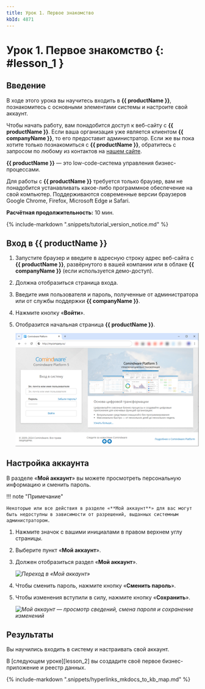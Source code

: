 ```yaml
---
title: Урок 1. Первое знакомство
kbId: 4871
---
```


# Урок 1. Первое знакомство {: #lesson_1 }

## Введение

В ходе этого урока вы научитесь входить в **{{ productName }}**, познакомитесь с основными элементами системы и настроите свой аккаунт.

Чтобы начать работу, вам понадобится доступ к веб-сайту с **{{ productName }}**. Если ваша организация уже является клиентом **{{ companyName }}**, то его предоставит администратор. Если же вы пока хотите только познакомиться с **{{ productName }}**, обратитесь с запросом по любому из контактов на [нашем сайте](https://www.comindware.ru/company/contact-us/).

**{{ productName }}** — это low-code-система управления бизнес-процессами.

Для работы с **{{ productName }}** требуется только браузер, вам не понадобится устанавливать какое-либо программное обеспечение на свой компьютер. Поддерживаются современные версии браузеров Google Chrome, Firefox, Microsoft Edge и Safari.

**Расчётная продолжительность:** 10 мин.

{% include-markdown ".snippets/tutorial_version_notice.md" %}

## Вход в {{ productName }}

1. Запустите браузер и введите в адресную строку адрес веб-сайта с **{{ productName }}**, развёрнутого в вашей компании или в облаке **{{ companyName }}** (если используется демо-доступ).
2. Должна отобразиться страница входа.
3. Введите имя пользователя и пароль, полученные от администратора или от службы поддержки **{{ companyName }}**.
4. Нажмите кнопку «**Войти**».
5. Отобразится начальная страница **{{ productName }}**.

    _![Страница входа в {{ productName }}](img/lesson_1_login_page.png)_

## Настройка аккаунта

В разделе «**Мой аккаунт**» вы можете просмотреть персональную информацию и сменить пароль.

!!! note "Примечание"

    Некоторые или все действия в разделе «**Мой аккаунт**» для вас могут быть недоступны в зависимости от разрешений, выданных системным администратором.

1. Нажмите значок с вашими инициалами в правом верхнем углу страницы.
2. Выберите пункт «**Мой аккаунт**».
3. Должен отобразиться раздел «**Мой аккаунт**».

    _![Переход в «Мой аккаунт»](https://kb.comindware.ru/assets/img_630e28fe126e3.png)_

4. Чтобы сменить пароль, нажмите кнопку «**Сменить пароль**».
5. Чтобы изменения вступили в силу, нажмите кнопку «**Сохранить**».

    _![Мой аккаунт — просмотр сведений, смена пароля и сохранение изменений](https://kb.comindware.ru/assets/img_63ff0f836303c.png)_

## Результаты

Вы научились входить в систему и настраивать свой аккаунт.

В [следующем уроке][lesson_2] вы создадите своё первое бизнес-приложение и реестр данных.

{% include-markdown ".snippets/hyperlinks_mkdocs_to_kb_map.md" %}
